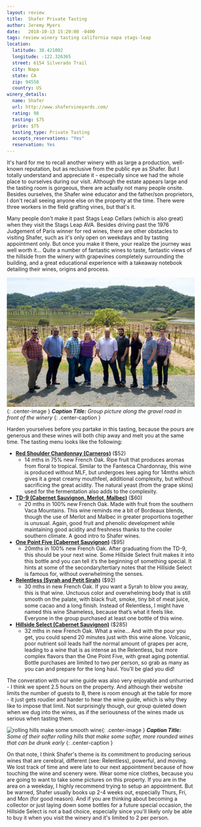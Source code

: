 ```yaml
---
layout: review
title:  Shafer Private Tasting
author: Jeremy Myers
date:   2018-10-13 15:20:00 -0400
tags: review winery tasting california napa stags-leap
location:
  latitude: 38.421002
  longitude: -122.326365
  street: 6154 Silverado Trail
  city: Napa
  state: CA
  zip: 94558
  country: US
winery_details:
  name: Shafer
  url: http://www.shafervineyards.com/
  rating: 98
  tasting: $75
  price: $75
  tasting_type: Private Tasting
  accepts_reservations: "Yes"
  reservation: Yes
---
```

It's hard for me to recall another winery with as large a production, well-known reputation, but as reclusive from the public eye as Shafer.  But I totally understand and appreciate it - especially since we had the whole place to ourselves during our visit.  Although the estate appears large and the tasting room is gorgeous, there are actually not many people onsite.  Besides ourselves, the Shafer wine educator and the father/son proprietors, I don't recall seeing anyone else on the property at the time.  There were three workers in the field grafting vines, but that's it.

Many people don't make it past Stags Leap Cellars (which is also great) when they visit the Stags Leap AVA.  Besides driving past the 1976 Judgement of Paris winner for red wines, there are other obstacles to visiting Shafer, such as it's only open on weekdays and by tasting appointment only.  But once you make it there, your realize the journey was well worth it...  Quite a number of fantastic wines to taste, fantastic views of the hillside from the winery with grapevines completely surrounding the building, and a great educational experience with a takeaway notebook detailing their wines, origins and process.

![](/assets/shafer/1.jpg "some good looking folks there"){: .center-image }
***Caption Title:*** *Group picture along the gravel road in front of the winery*
{: .center-caption }

Harden yourselves before you partake in this tasting, because the pours are generous and these wines will both chip away and melt you at the same time.  The tasting menu looks like the following:

* [**Red Shoulder Chardonnay (Carneros)**](http://www.shafervineyards.com/wine/red-shoulder-ranch-chardonnay.php) ($52)
  * 14 mths in 75% new French Oak.  Ripe fruit that produces aromas from floral to tropical.  Similar to the Fantesca Chardonnay, this wine is produced without MLF, but undergoes lees aging for 14mths which gives it a great creamy mouthfeel, additional complexity, but without sacrificing the great acidity.  The natural yeast (from the grape skins) used for the fermentation also adds to the complexity.
* [**TD-9 (Cabernet Sauvignon, Merlot, Malbec)**](http://www.shafervineyards.com/wine/td9.php) ($60)
  * 20 mths in 100% new French Oak.  Made with fruit from the southern Vaca Mountains.  This wine reminds me a bit of Bordeaux blends, though the use of Merlot and Malbec in greater proportions together is unusual.  Again, good fruit and phenolic development while maintaining good acidity and freshness thanks to the cooler southern climate.  A good intro to Shafer wines.
* [**One Point Five (Cabernet Sauvignon)**](http://www.shafervineyards.com/wine/one-point-five.php) ($95)
  * 20mths in 100% new French Oak.  After graduating from the TD-9, this should be your next wine.  Some Hillside Select fruit makes it into this bottle and you can tell it’s the beginning of something special.  It hints at some of the secondary/tertiary notes that the Hillside Select is famous for, without overwhelming the senses.
* [**Relentless (Syrah and Petit Sirah)**](http://www.shafervineyards.com/wine/relentless.php) ($92)
  * 30 mths in new French Oak.  If you want a Syrah to blow you away, this is that wine.  Unctuous color and overwhelming body that is still smooth on the palate, with black fruit, smoke, tiny bit of meat juice, some cacao and a long finish.  Instead of Relentless, I might have named this wine Shameless, because that’s what it feels like.  Everyone in the group purchased at least one bottle of this wine.
* [**Hillside Select (Cabernet Sauvignon)**](http://www.shafervineyards.com/wine/hillside-select.php) ($285)
  * 32 mths in new French Oak.  What a wine...  And with the pour you get, you could spend 20 minutes just with this wine alone.  Volcanic, poor nutrient soil leads half the normal amount of grapes per acre, leading to a wine that is as intense as the Relentless, but more complex flavors than the One Point Five, with great aging potential.  Bottle purchases are limited to two per person, so grab as many as you can and prepare for the long haul.  You’ll be glad you did!

The converation with our wine guide was also very enjoyable and unhurried - I think we spent 2.5 hours on the property.  And although their website limits the number of guests to 8, there is room enough at the table for more - it just gets roudier and harder to hear the wine guide, which is why they like to impose that limit.  Not surprisingly though, our group quieted down when we dug into the wines, as if the seriousness of the wines made us serious when tasting them.

![](/assets/shafer/2.jpg "rolling hills make some smooth wine"){: .center-image }
***Caption Title:*** *Some of their softer rolling hills that make some softer, more rounded wines that can be drunk early*
{: .center-caption }

On that note, I think Shafer's theme is its commitment to producing serious wines that are cerebral, different (see: Relentless), powerful, and moving.  We lost track of time and were late to our next appointment because of how touching the wine and scenery were.  Wear some nice clothes, because you are going to want to take some pictures on this property.  If you are in the area on a weekday, I highly recommend trying to setup an appointment.  But be warned, Shafer usually books up 2-4 weeks out, especially Thurs, Fri, and Mon (for good reason).  And if you are thinking about becoming a collector or just laying down some bottles for a future special occasion, the Hillside Select is not a bad choice, especially since you'll likely only be able to buy it when you visit the winery and it's limited to 2 per person.

